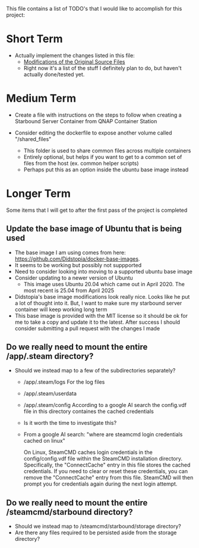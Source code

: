 This file contains a list of TODO's that I would like to accomplish for this project:

# Short Term
- Actually implement the changes listed in this file:
  - [Modifications of the Original Source Files](<Modifications from original source files.md>)
  - Right now it's a list of the stuff I definitely plan to do, but haven't actually done/tested yet.


# Medium Term
- Create a file with instructions on the steps to follow when creating a Starbound Server Container from QNAP Container Station

- Consider editing the dockerfile to expose another volume called "/shared_files"
  - This folder is used to share common files across multiple containers
  - Entirely optional, but helps if you want to get to a common set of files from the host (ex. common helper scripts)
  - Perhaps put this as an option inside the ubuntu base image instead





# Longer Term
Some items that I will get to after the first pass of the project is completed

## Update the base image of Ubuntu that is being used
- The base image I am using comes from here: https://github.com/Didstopia/docker-base-images.
- It seems to be working but possibly not suppported
- Need to consider looking into moving to a supported ubuntu base image
- Consider updating to a newer version of Ubuntu
  - This image uses Ubuntu 20.04 which came out in April 2020. The most recent is 25.04 from April 2025
- Didstopia's base image modifications look really nice. Looks like he put a lot of thought into it. But, I want to make sure my starbound server container will keep working long term
- This base image is provided with the MIT license so it should be ok for me to take a copy and update it to the latest. After success I should consider submitting a pull request with the changes I made

## Do we really need to mount the entire /app/.steam directory?
- Should we instead map to a few of the subdirectories separately?
  -  /app/.steam/logs        For the log files
  -  /app/.steam/userdata
  -  /app/.steam/config      According to a google AI search the config.vdf file in this directory containes the cached credentials
  - Is it worth the time to investigate this?

  - From a google AI search:
    "where are steamcmd login credentials cached on linux"
    
    On Linux, SteamCMD caches login credentials in the config/config.vdf file within the SteamCMD installation directory. 
    Specifically, the "ConnectCache" entry in this file stores the cached credentials. 
    If you need to clear or reset these credentials, you can remove the "ConnectCache" entry from this file. 
    SteamCMD will then prompt you for credentials again during the next login attempt. 


## Do we really need to mount the entire /steamcmd/starbound directory?
- Should we instead map to /steamcmd/starbound/storage directory?
- Are there any files required to be persisted aside from the storage directory?

